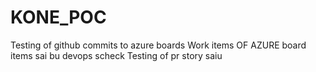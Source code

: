 # KONE_POC
Testing of github commits to azure boards Work items OF AZURE board items sai bu devops scheck Testing of pr story saiu
